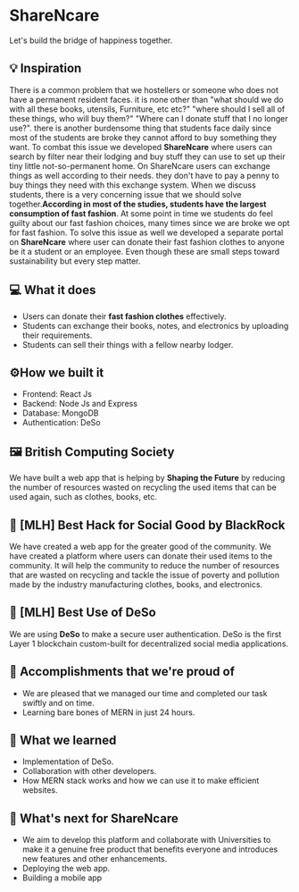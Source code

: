 # ShareNcare

Let's build the bridge of happiness together.

## 💡 Inspiration

There is a common problem that we hostellers or someone who does not have a permanent resident faces. it is none other than "what should we do with all these books, utensils, Furniture, etc etc?" "where should I sell all of these things, who will buy them?" "Where can I donate stuff that I no longer use?". there is another burdensome thing that students face daily since most of the students are broke they cannot afford to buy something they want. To combat this issue we developed **ShareNcare** where users can search by filter near their lodging and buy stuff they can use to set up their tiny little not-so-permanent home. On ShareNcare users can exchange things as well according to their needs. they don't have to pay a penny to buy things they need with this exchange system.
When we discuss students, there is a very concerning issue that we should solve together.**According in most of the studies, students have the largest consumption of fast fashion**. At some point in time we students do feel guilty about our fast fashion choices, many times since we are broke we opt for fast fashion. To solve this issue as well we developed a separate portal on **ShareNcare** where user can donate their fast fashion clothes to anyone be it a student or an employee. Even though these are small steps toward sustainability but every step matter.

## 💻 What it does

- Users can donate their **fast fashion clothes** effectively.
- Students can exchange their books, notes, and electronics by uploading their requirements.
- Students can sell their things with a fellow nearby lodger.

## ⚙️How we built it

- Frontend: React Js
- Backend: Node Js and Express
- Database: MongoDB
- Authentication: DeSo

## 🖼 British Computing Society

We have built a web app that is helping by **Shaping the Future** by reducing the number of resources wasted on recycling the used items that can be used again, such as clothes, books, etc.

## 🤝 [MLH] Best Hack for Social Good by BlackRock

We have created a web app for the greater good of the community. We have created a platform where users can donate their used items to the community. It will help the community to reduce the number of resources that are wasted on recycling and tackle the issue of poverty and pollution made by the industry manufacturing clothes, books, and electronics.

## 🔐 [MLH] Best Use of DeSo

We are using **DeSo** to make a secure user authentication. DeSo is the first Layer 1 blockchain custom-built for decentralized social media applications.

## 🏅 Accomplishments that we're proud of

- We are pleased that we managed our time and completed our task swiftly and on time.
- Learning bare bones of MERN in just 24 hours.

## 📖 What we learned

- Implementation of DeSo.
- Collaboration with other developers.
- How MERN stack works and how we can use it to make efficient websites.

## 🚀 What's next for ShareNcare

- We aim to develop this platform and collaborate with Universities to make it a genuine free product that benefits everyone and introduces new features and other enhancements.
- Deploying the web app.
- Building a mobile app
